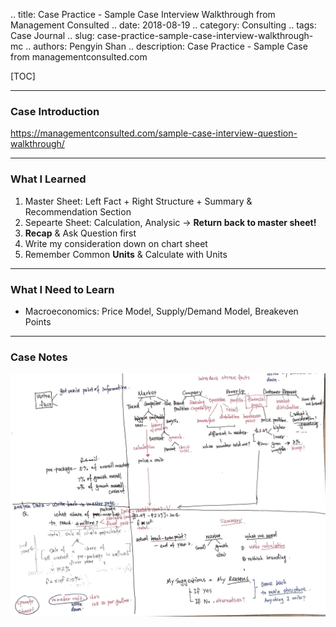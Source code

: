 .. title: Case Practice - Sample Case Interview Walkthrough from Management Consulted
.. date: 2018-08-19
.. category: Consulting
.. tags: Case Journal
.. slug: case-practice-sample-case-interview-walkthrough-mc
.. authors: Pengyin Shan
.. description: Case Practice - Sample Case from managementconsulted.com

[TOC]

***

### Case Introduction

https://managementconsulted.com/sample-case-interview-question-walkthrough/

***

### What I Learned

1. Master Sheet: Left Fact + Right Structure + Summary & Recommendation Section
2. Sepearte Sheet: Calculation, Analysic -> **Return back to master sheet!**
3. **Recap** & Ask Question first
4. Write my consideration down on chart sheet
5. Remember Common **Units** & Calculate with Units 

***

### What I Need to Learn

- Macroeconomics: Price Model, Supply/Demand Model, Breakeven Points

***

### Case Notes

![notes](/images/2018/consulting/mc-case-sample.png)